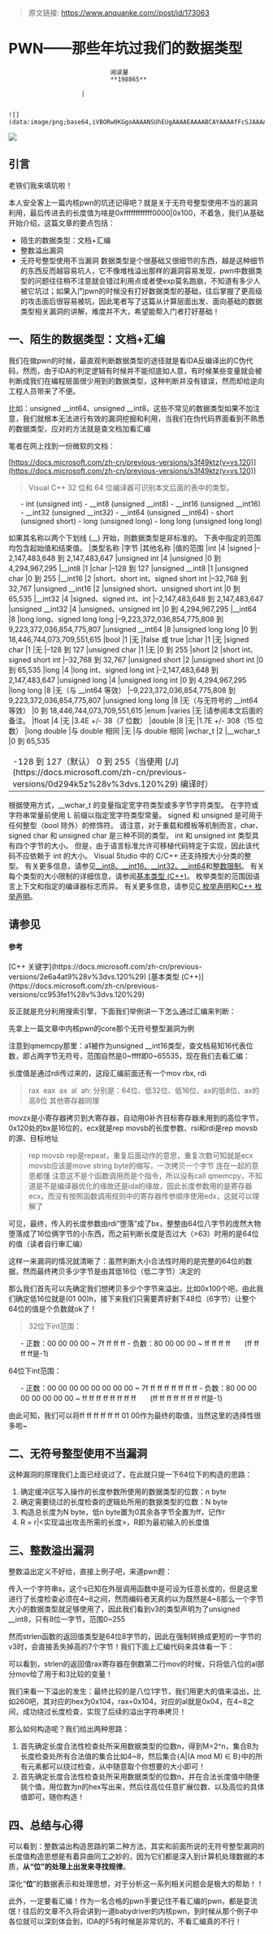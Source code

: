 > 原文链接: https://www.anquanke.com//post/id/173063 


# PWN——那些年坑过我们的数据类型


                                阅读量   
                                **198865**
                            
                        |
                        
                                                                                                                                    ![](data:image/png;base64,iVBORw0KGgoAAAANSUhEUgAAAAEAAAABCAYAAAAfFcSJAAAAAXNSR0IArs4c6QAAAARnQU1BAACxjwv8YQUAAAAJcEhZcwAADsQAAA7EAZUrDhsAAAANSURBVBhXYzh8+PB/AAffA0nNPuCLAAAAAElFTkSuQmCC)
                                                                                            



[![](https://p5.ssl.qhimg.com/t01a24a7bac59383319.jpg)](https://p5.ssl.qhimg.com/t01a24a7bac59383319.jpg)



## 引言

老铁们我来填坑啦！

本人安全客上一篇内核pwn的坑还记得吧？就是关于无符号整型使用不当的漏洞利用，最后传进去的长度值为啥是0xffffffffffff0000|0x100，不着急，我们从基础开始介绍，这篇文章的要点包括：
- 陌生的数据类型：文档+汇编
- 整数溢出漏洞
- 无符号整型使用不当漏洞
数据类型是个很基础又很细节的东西，越是这种细节的东西反而越容易坑人，它不像堆栈溢出那样的漏洞容易发现，pwn中数据类型的问题往往稍不注意就会错过利用点或者使exp莫名跑崩，不知道有多少人被它坑过；如果入门pwn的时候没有打好数据类型的基础，往后掌握了更高级的攻击面后很容易被坑，因此笔者写了这篇从计算层面出发、面向基础的数据类型相关漏洞的讲解，难度并不大，希望能帮入门者打好基础！



## 一、陌生的数据类型：文档+汇编

我们在做pwn的时候，最直观判断数据类型的途径就是看IDA反编译出的C伪代码，然而，由于IDA的判定逻辑有时候并不能彻底如人意，有时候某些变量就会被判断成我们在编程层面很少用到的数据类型，这种判断并没有错误，然而却给逆向工程人员带来了不便。

比如：unsigned __int64、unsigned __int8，这些不常见的数据类型如果不加注意，我们就根本无法进行有效的漏洞挖掘和利用，当我们在伪代码界面看到不熟悉的数据类型，应对的方法就是查文档加看汇编

笔者在网上找到一份微软的文档：

[https://docs.microsoft.com/zh-cn/previous-versions/s3f49ktz(v=vs.120)](https://docs.microsoft.com/zh-cn/previous-versions/s3f49ktz(v=vs.120))

> Visual C++ 32 位和 64 位编译器可识别本文后面的表中的类型。
<ul>
- int (unsigned int)
- __int8 (unsigned __int8)
- __int16 (unsigned __int16)
- __int32 (unsigned __int32)
- __int64 (unsigned __int64)
- short (unsigned short)
- long (unsigned long)
- long long (unsigned long long)
</ul>
如果其名称以两个下划线 (__) 开始，则数据类型是非标准的。
下表中指定的范围均包含起始值和结束值。

<table>
<colgroup>
<col>
<col>
<col>
<col>
</colgroup>
<thead><tr class="header">
|类型名称
|字节
|其他名称
|值的范围
</tr></thead>
<tbody>
<tr class="odd">
|int
|4
|signed
|–2,147,483,648 到 2,147,483,647
</tr>
<tr class="even">
|unsigned int
|4
|unsigned
|0 到 4,294,967,295
</tr>
<tr class="odd">
|__int8
|1
|char
|–128 到 127
</tr>
<tr class="even">
|unsigned __int8
|1
|unsigned char
|0 到 255
</tr>
<tr class="odd">
|__int16
|2
|short、short int、signed short int
|–32,768 到 32,767
</tr>
<tr class="even">
|unsigned __int16
|2
|unsigned short、unsigned short int
|0 到 65,535
</tr>
<tr class="odd">
|__int32
|4
|signed、signed int、int
|–2,147,483,648 到 2,147,483,647
</tr>
<tr class="even">
|unsigned __int32
|4
|unsigned、unsigned int
|0 到 4,294,967,295
</tr>
<tr class="odd">
|__int64
|8
|long long、signed long long
|–9,223,372,036,854,775,808 到 9,223,372,036,854,775,807
</tr>
<tr class="even">
|unsigned __int64
|8
|unsigned long long
|0 到 18,446,744,073,709,551,615
</tr>
<tr class="odd">
|bool
|1
|无
|false 或 true
</tr>
<tr class="even">
|char
|1
|无
<td>-128 到 127（默认）
0 到 255（当使用 [/J](https://docs.microsoft.com/zh-cn/previous-versions/0d294k5z%28v%3dvs.120%29) 编译时）
</td>
</tr>
<tr class="odd">
|signed char
|1
|无
|–128 到 127
</tr>
<tr class="even">
|unsigned char
|1
|无
|0 到 255
</tr>
<tr class="odd">
|short
|2
|short int、signed short int
|–32,768 到 32,767
</tr>
<tr class="even">
|unsigned short
|2
|unsigned short int
|0 到 65,535
</tr>
<tr class="odd">
|long
|4
|long int、signed long int
|–2,147,483,648 到 2,147,483,647
</tr>
<tr class="even">
|unsigned long
|4
|unsigned long int
|0 到 4,294,967,295
</tr>
<tr class="odd">
|long long
|8
|无（与 __int64 等效）
|–9,223,372,036,854,775,808 到 9,223,372,036,854,775,807
</tr>
<tr class="even">
|unsigned long long
|8
|无（与无符号的 __int64 等效）
|0 到 18,446,744,073,709,551,615
</tr>
<tr class="odd">
|enum
|varies
|无
|请参阅本文后面的备注。
</tr>
<tr class="even">
|float
|4
|无
|3.4E +/- 38（7 位数）
</tr>
<tr class="odd">
|double
|8
|无
|1.7E +/- 308（15 位数）
</tr>
<tr class="even">
|long double
|与 double 相同
|无
|与 double 相同
</tr>
<tr class="odd">
|wchar_t
|2
|__wchar_t
|0 到 65,535
</tr>
</tbody>
</table>

根据使用方式，__wchar_t 的变量指定宽字符类型或多字节字符类型。 在字符或字符串常量前使用 L 前缀以指定宽字符类型常量。
signed 和 unsigned 是可用于任何整型（bool 除外）的修饰符。 请注意，对于重载和模板等机制而言，char、signed char 和 unsigned char 是三种不同的类型。
int 和 unsigned int 类型具有四个字节的大小。 但是，由于语言标准允许可移植代码特定于实现，因此该代码不应依赖于 int 的大小。
Visual Studio 中的 C/C++ 还支持按大小分类的整型。 有关更多信息，请参见[__int8、__int16、__int32、__int64](https://docs.microsoft.com/zh-cn/previous-versions/29dh1w7z%28v%3dvs.120%29)和[整数限制](https://docs.microsoft.com/zh-cn/previous-versions/296az74e%28v%3dvs.120%29)。
有关每个类型的大小限制的详细信息，请参阅[基本类型 (C++)](https://docs.microsoft.com/zh-cn/previous-versions/cc953fe1%28v%3dvs.120%29)。
枚举类型的范围因语言上下文和指定的编译器标志而异。 有关更多信息，请参见[C 枚举声明](https://docs.microsoft.com/zh-cn/previous-versions/whbyts4t%28v%3dvs.120%29)和[C++ 枚举声明](https://docs.microsoft.com/zh-cn/previous-versions/2dzy4k6e%28v%3dvs.120%29)。
<h2 name="h2-2" id="h2-2">请参见</h2>
<h4 id="参考" class="heading-with-anchor">参考</h4>
[C++ 关键字](https://docs.microsoft.com/zh-cn/previous-versions/2e6a4at9%28v%3dvs.120%29)
[基本类型 (C++)](https://docs.microsoft.com/zh-cn/previous-versions/cc953fe1%28v%3dvs.120%29)

反正就是充分利用搜索引擎，下面我们举例讲一下怎么通过汇编来判断：

先拿上一篇文章中内核pwn的core那个无符号整型漏洞为例

注意到qmemcpy那里：a1被作为unsigned __int16类型，查文档易知16代表位数，即占两字节无符号，范围自然是0~ffff即0~65535，现在我们去看汇编：

长度值是通过rdi传过来的，这段汇编前面还有一个mov rbx, rdi

> rax  eax  ax  al  ah:
分别是：64位、低32位、低16位、ax的低8位、ax的高8位
其他寄存器同理

movzx是小寄存器拷贝到大寄存器，自动用0补齐目标寄存器未用到的高位字节，0x120处的bx是16位的，ecx就是rep movsb的长度参数、rsi和rdi是rep movsb的源、目标地址

> rep movsb
rep是repeat，重复后面动作的意思，重复次数可知就是ecx
movsb应该是move string byte的缩写，一次拷贝一个字节
连在一起的意思都懂
注意这不是个函数调用而是个指令，所以没有call qmemcpy，不知道是不是编译器优化的缘故还是ida的缘故，因此长度参数用的是寄存器ecx，而没有按照函数调用规则中的寄存器传参顺序使用edx，这就可以理解了

可见，最终，传入的长度参数由rdi“堕落”成了bx，整整由64位八字节的庞然大物堕落成了16位俩字节的小东西，而之前判断长度是否过大（&gt;63）时用的是64位的值（读者自行审汇编）

这样一来漏洞的情况就清晰了：虽然判断大小合法性时用的是完整的64位的数据，然而最终拷贝多少字节是由其低16位（低二字节）决定的

那么我们首先可以先确定我们想拷贝多少个字节来溢出，比如0x100个吧，由此我们确定低16位就是(01 00)h，接下来我们只需要弄好剩下48位（6字节）让整个64位的值是个负数就ok了！

> 32位下int范围：
<ul>
- 正数：00 00 00 00 ~ 7f ff ff ff
- 负数：80 00 00 00 ~ ff ff ff ff       (ff ff ff ff是-1)
</ul>
64位下int范围：
<ul>
- 正数：00 00 00 00 00 00 00 00 ~ 7f ff ff ff ff ff ff ff
- 负数：80 00 00 00 00 00 00 00 ~ ff ff ff ff ff ff ff ff       (ff ff ff ff ff ff ff ff是-1)
</ul>

由此可知，我们可以将ff ff ff ff ff ff 01 00作为最终的取值，当然这里的选择性很多啦~



## 二、无符号整型使用不当漏洞

这种漏洞的原理我们上面已经说过了，在此就只提一下64位下的构造的思路：
1. 确定缓冲区写入操作的长度参数所使用的数据类型的位数：n byte
1. 确定需要绕过的长度检查的逻辑处所用的数据类型的位数：N byte
1. 构造总长度为N byte，低n byte置为0其余各字节全置为ff，记作r
1. R = r|&lt;实现溢出攻击所需的长度&gt;，R即为最初输入的长度值


## 三、整数溢出漏洞

整数溢出定义不好给，直接上例子吧，来道pwn题：

传入一个字符串s，这个s已知在外层调用函数中是可设为任意长度的，但是这里进行了长度检查必须在4~8之间，然而编码者天真的以为既然是4~8那么一个字节大小的数据类型就足够使用了，因此我们看到v3的类型声明为了unsigned __int8，只有8位一字节，范围0~255

然而strlen函数的返回值类型是64位8字节的，因此在强制转换成更短的一字节的v3时，会直接丢失掉高的7个字节！我们下面上汇编代码来具体看一下：

可以看到，strlen的返回值rax寄存器在倒数第二行mov的时候，只将低八位的al部分mov给了用于和3比较的变量！

我们来看一下溢出的发生：最终比较的是八位1字节，我们用更大的值来溢出，比如260吧，其对应的hex为0x104，rax=0x104，对应的al就是0x04，在4~8之间，成功绕过长度检查，实现了后续的溢出字符串拷贝！

那么如何构造呢？我们给出两种思路：
1. 首先确定长度合法性检查处所采用数据类型的位数n，得到M=2^n，集合B为长度检查处所有合法值的集合比如4~8，然后集合`{`A|(A mod M) ∈ B`}`中的所有元素都可以绕过检查，从中随意取个你想要的大小即可！
1. 首先确定长度合法性检查处所采用数据类型的位数n，并在合法长度值中随便挑个值，用位数为n的hex写出来，然后往高位任意扩展位数、以及高位的具体值即可，随你构造！


## 四、总结与心得

可以看到：整数溢出构造思路的第二种方法，其实和前面所说的无符号整型漏洞的长度值构造思想是有着异曲同工之妙的，因为它们都是深入到计算机处理数据的本质，**从“位”的处理上出发来寻找规律**。

深化“**位**”的数据表示和处理思想，对于分析这一系列相关问题会是极大的帮助！！

此外，一定要看汇编！作为一名合格的pwn手要记住不看汇编的pwn，都是耍流氓！往后的文章不久将会讲到一道babydriver的内核pwn，到时候从那个例子中各位就可以深刻体会到，IDA的F5有时候是非常坑的，不看汇编真的不行！
